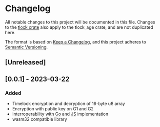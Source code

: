# Changelog

All notable changes to this project will be documented in this file. Changes to the [tlock crate](../tlock/CHANGELOG.md) also apply to the tlock_age crate, and are not duplicated here.

The format is based on [Keep a Changelog](https://keepachangelog.com/en/1.0.0/), and this project adheres to [Semantic Versioning](https://semver.org/spec/v2.0.0.html).

## [Unreleased]

## [0.0.1] - 2023-03-22

### Added

- Timelock encryption and decryption of 16-byte u8 array
- Encryption with public key on G1 and G2
- Interroperability with [Go](https://github.com/drand/tlock) and [JS](https://github.com/drand/tlock-js) implementation
- wasm32 compatible library
